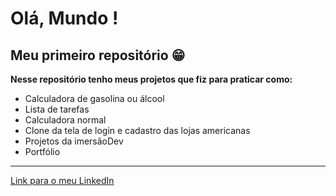 # Olá, Mundo !

 ## Meu primeiro repositório 😁

 __Nesse repositório tenho meus projetos que fiz para praticar como:__
 
 * Calculadora de gasolina ou álcool
 * Lista de tarefas
 * Calculadora normal
 * Clone da tela de login e cadastro das lojas americanas
 * Projetos da imersãoDev
 * Portfólio

---

[Link para o meu LinkedIn](https://www.linkedin.com/in/pedro-victor-gouveia-61b751183/)
